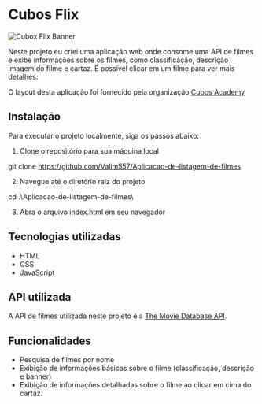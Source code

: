 # Cubos Flix

![Cubox Flix Banner](https://github.com/Valim557/Aplicacao-de-listagem-de-filmes/blob/main/assets/readme-github.png?raw=true)

Neste projeto eu criei uma aplicação web onde consome uma API de filmes e exibe informações sobre os filmes, como classificação, descrição imagem do filme e cartaz. É possível clicar em um filme para ver mais detalhes.

O layout desta aplicação foi fornecido pela organização [Cubos Academy](https://github.com/cubos-academy)

## Instalação

Para executar o projeto localmente, siga os passos abaixo:

  1. Clone o repositório para sua máquina local

git clone https://github.com/Valim557/Aplicacao-de-listagem-de-filmes


  2. Navegue até o diretório raiz do projeto

cd .\Aplicacao-de-listagem-de-filmes\


  3. Abra o arquivo index.html em seu navegador



## Tecnologias utilizadas

- HTML
- CSS
- JavaScript

## API utilizada

A API de filmes utilizada neste projeto é a [The Movie Database API](https://www.themoviedb.org/documentation/api).

## Funcionalidades

- Pesquisa de filmes por nome
- Exibição de informações básicas sobre o filme (classificação, descrição e banner)
- Exibição de informações detalhadas sobre o filme ao clicar em cima do cartaz.
